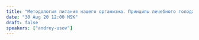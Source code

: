 ```yaml
---
title: "Методология питания нашего организма. Принципы лечебного голодания и диет"
date: "30 Aug 20 12:00 MSK"
draft: false
speakers: ["andrey-usov"] 
---
```

